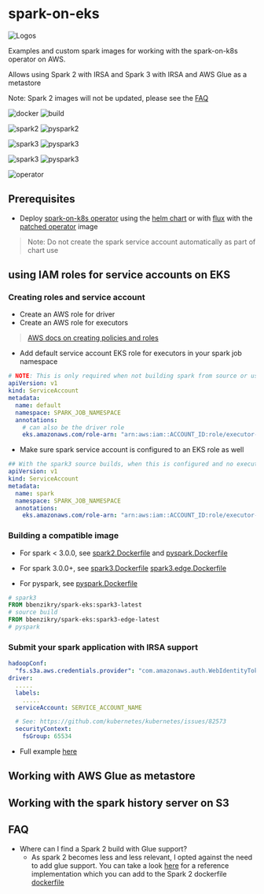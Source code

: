 # spark-on-eks

![Logos](https://user-images.githubusercontent.com/1993348/91601148-d0b01b80-e971-11ea-9903-6299b2396499.png)

Examples and custom spark images for working with the spark-on-k8s operator on AWS.

Allows using Spark 2 with IRSA and Spark 3 with IRSA and AWS Glue as a metastore

Note: Spark 2 images will not be updated, please see the [FAQ](#faq)

![docker](https://img.shields.io/docker/automated/bbenzikry/spark-eks?style=plastic)
![build](https://img.shields.io/docker/build/bbenzikry/spark-eks?style=plastic)

![spark2](https://img.shields.io/docker/v/bbenzikry/spark-eks/spark2-latest)
![pyspark2](https://img.shields.io/docker/v/bbenzikry/spark-eks/pyspark2-latest)

![spark3](https://img.shields.io/docker/v/bbenzikry/spark-eks/spark3-latest)
![pyspark3](https://img.shields.io/docker/v/bbenzikry/spark-eks/pyspark3-latest)

![spark3](https://img.shields.io/docker/v/bbenzikry/spark-eks/spark3-edge)
![pyspark3](https://img.shields.io/docker/v/bbenzikry/spark-eks/pyspark3-edge)

![operator](https://img.shields.io/docker/v/bbenzikry/spark-eks/operator-latest)

## Prerequisites

- Deploy [spark-on-k8s operator](https://github.com/GoogleCloudPlatform/spark-on-k8s-operator) using the [helm chart](https://github.com/helm/charts/tree/master/incubator/sparkoperator) or with [flux](./flux/releases/operator.yaml) with the [patched operator](./docker/operator.Dockerfile) image

> Note: Do not create the spark service account automatically as part of chart use

## using IAM roles for service accounts on EKS

### Creating roles and service account

- Create an AWS role for driver
- Create an AWS role for executors

> [AWS docs on creating policies and roles](https://docs.aws.amazon.com/eks/latest/userguide/create-service-account-iam-policy-and-role.html)

- Add default service account EKS role for executors in your spark job namespace

```yaml
# NOTE: This is only required when not building spark from source or using a version of spark < 3.1. If using our edge docker images for spark3/pyspark3 you can skip this step
apiVersion: v1
kind: ServiceAccount
metadata:
  name: default
  namespace: SPARK_JOB_NAMESPACE
  annotations:
    # can also be the driver role
    eks.amazonaws.com/role-arn: "arn:aws:iam::ACCOUNT_ID:role/executor-role"
```

- Make sure spark service account is configured to an EKS role as well

```yaml
## With the spark3 source builds, when this is configured and no executor role exists, executors default to this SA as well.
apiVersion: v1
kind: ServiceAccount
metadata:
  name: spark
  namespace: SPARK_JOB_NAMESPACE
  annotations:
    eks.amazonaws.com/role-arn: "arn:aws:iam::ACCOUNT_ID:role/executor-role"
```

### Building a compatible image

- For spark < 3.0.0, see [spark2.Dockerfile](./docker/spark2.Dockerfile) and [pyspark.Dockerfile](./docker/pyspark.Dockerfile)

- For spark 3.0.0+, see [spark3.Dockerfile](./docker/spark3.Dockerfile) [spark3.edge.Dockerfile](docker/spark3.edge.Dockerfile)

- For pyspark, see [pyspark.Dockerfile](./docker/pyspark.Dockerfile)

```dockerfile
# spark3
FROM bbenzikry/spark-eks:spark3-latest
# source build
FROM bbenzikry/spark-eks:spark3-edge-latest
# pyspark

```

### Submit your spark application with IRSA support

```yaml
hadoopConf:
  "fs.s3a.aws.credentials.provider": "com.amazonaws.auth.WebIdentityTokenCredentialsProvider"
driver:
  .....
  labels:
    .....
  serviceAccount: SERVICE_ACCOUNT_NAME

  # See: https://github.com/kubernetes/kubernetes/issues/82573
  securityContext:
    fsGroup: 65534
```

- Full example [here]()

## Working with AWS Glue as metastore

## Working with the spark history server on S3

## FAQ

- Where can I find a Spark 2 build with Glue support?
  - As spark 2 becomes less and less relevant, I opted against the need to add glue support.
    You can take a look [here](https://github.com/tinyclues/spark-glue-data-catalog/blob/master/build-spark.sh) for a reference implementation which you can add to the Spark 2 dockerfile [dockerfile](./docker/spark2.Dockerfile)
